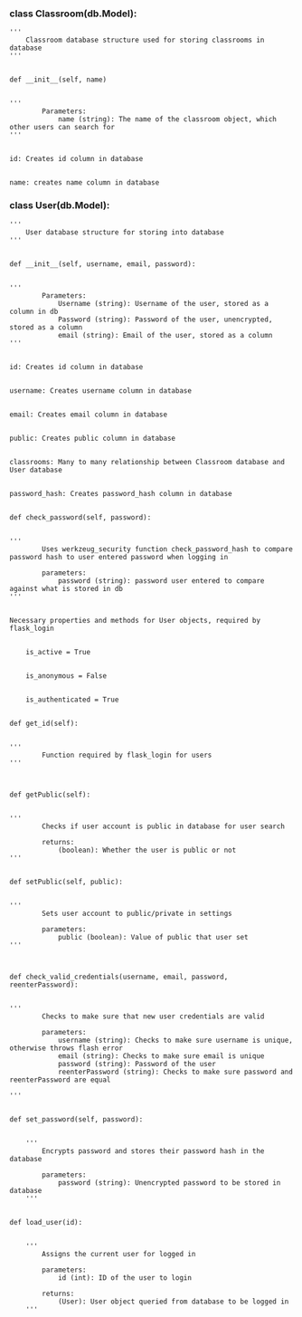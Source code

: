 ### class Classroom(db.Model):


	'''
        Classroom database structure used for storing classrooms in database
	'''


	def __init__(self, name)


	'''
            Parameters:
                name (string): The name of the classroom object, which other users can search for        
	'''


	id: Creates id column in database


	name: creates name column in database


### class User(db.Model):


	'''
        User database structure for storing into database
	'''


	def __init__(self, username, email, password):


	'''
            Parameters:
                Username (string): Username of the user, stored as a column in db
                Password (string): Password of the user, unencrypted, stored as a column
                email (string): Email of the user, stored as a column
	'''


	id: Creates id column in database


	username: Creates username column in database


	email: Creates email column in database


	public: Creates public column in database


	classrooms: Many to many relationship between Classroom database and User database


	password_hash: Creates password_hash column in database


	def check_password(self, password):


	'''
            Uses werkzeug_security function check_password_hash to compare password hash to user entered password when logging in

            parameters:
                password (string): password user entered to compare against what is stored in db
	'''


	Necessary properties and methods for User objects, required by flask_login


		is_active = True


		is_anonymous = False


		is_authenticated = True


	def get_id(self):


	'''
            Function required by flask_login for users
	'''



	def getPublic(self):


	'''
            Checks if user account is public in database for user search

            returns:
                (boolean): Whether the user is public or not
	'''


	def setPublic(self, public):


	'''
            Sets user account to public/private in settings

            parameters:
                public (boolean): Value of public that user set
	'''


		
	def check_valid_credentials(username, email, password, reenterPassword):


	'''
            Checks to make sure that new user credentials are valid

            parameters:
                username (string): Checks to make sure username is unique, otherwise throws flash error
                email (string): Checks to make sure email is unique
                password (string): Password of the user
                reenterPassword (string): Checks to make sure password and reenterPassword are equal

	'''


	def set_password(self, password):


        '''
            Encrypts password and stores their password hash in the database

            parameters:
                password (string): Unencrypted password to be stored in database
        '''


	def load_user(id):


        '''
            Assigns the current user for logged in

            parameters:
                id (int): ID of the user to login

            returns:
                (User): User object queried from database to be logged in
        '''
